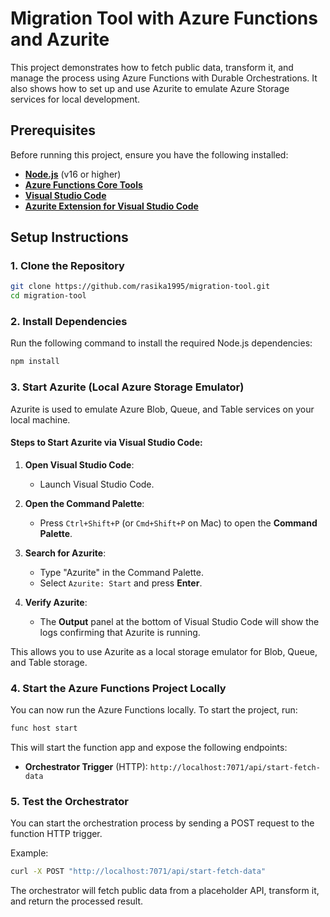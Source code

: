 
# Migration Tool with Azure Functions and Azurite

This project demonstrates how to fetch public data, transform it, and manage the process using Azure Functions with Durable Orchestrations. It also shows how to set up and use Azurite to emulate Azure Storage services for local development.

## Prerequisites

Before running this project, ensure you have the following installed:

- **[Node.js](https://nodejs.org/en/download/)** (v16 or higher)
- **[Azure Functions Core Tools](https://docs.microsoft.com/en-us/azure/azure-functions/functions-run-local#install-the-azure-functions-core-tools)**
- **[Visual Studio Code](https://code.visualstudio.com/)** 
- **[Azurite Extension for Visual Studio Code](https://marketplace.visualstudio.com/items?itemName=Azurite.azurite)**

## Setup Instructions

### 1. Clone the Repository

```bash
git clone https://github.com/rasika1995/migration-tool.git
cd migration-tool
```

### 2. Install Dependencies

Run the following command to install the required Node.js dependencies:

```bash
npm install
```

### 3. Start Azurite (Local Azure Storage Emulator)

Azurite is used to emulate Azure Blob, Queue, and Table services on your local machine.

#### Steps to Start Azurite via Visual Studio Code:

1. **Open Visual Studio Code**:
   - Launch Visual Studio Code.

2. **Open the Command Palette**:
   - Press `Ctrl+Shift+P` (or `Cmd+Shift+P` on Mac) to open the **Command Palette**.

3. **Search for Azurite**:
   - Type "Azurite" in the Command Palette.
   - Select `Azurite: Start` and press **Enter**.

4. **Verify Azurite**:
   - The **Output** panel at the bottom of Visual Studio Code will show the logs confirming that Azurite is running.

This allows you to use Azurite as a local storage emulator for Blob, Queue, and Table storage.

### 4. Start the Azure Functions Project Locally

You can now run the Azure Functions locally. To start the project, run:

```bash
func host start
```

This will start the function app and expose the following endpoints:

- **Orchestrator Trigger** (HTTP): `http://localhost:7071/api/start-fetch-data`

### 5. Test the Orchestrator

You can start the orchestration process by sending a POST request to the function HTTP trigger.

Example:

```bash
curl -X POST "http://localhost:7071/api/start-fetch-data"
```

The orchestrator will fetch public data from a placeholder API, transform it, and return the processed result.

